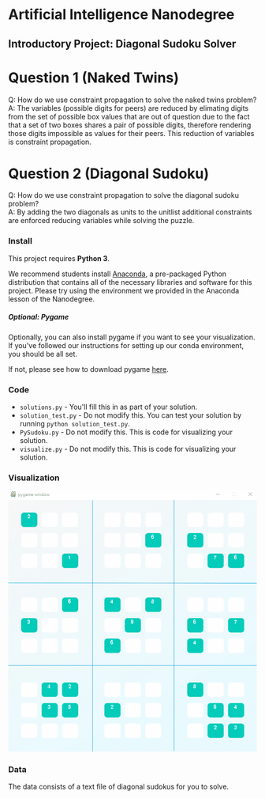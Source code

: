 # Artificial Intelligence Nanodegree
## Introductory Project: Diagonal Sudoku Solver

# Question 1 (Naked Twins)
Q: How do we use constraint propagation to solve the naked twins problem?  
A: The variables (possible digits for peers) are reduced by elimating digits from the set of possible box values that are out of question due to the fact that a set of two boxes shares a pair of possible digits, therefore rendering those digits impossible as values for their peers. This reduction of variables is constraint propagation. 

# Question 2 (Diagonal Sudoku)
Q: How do we use constraint propagation to solve the diagonal sudoku problem?  
A: By adding the two diagonals as units to the unitlist additional constraints are enforced reducing variables while solving the puzzle. 

### Install

This project requires **Python 3**.

We recommend students install [Anaconda](https://www.continuum.io/downloads), a pre-packaged Python distribution that contains all of the necessary libraries and software for this project. 
Please try using the environment we provided in the Anaconda lesson of the Nanodegree.

##### Optional: Pygame

Optionally, you can also install pygame if you want to see your visualization. If you've followed our instructions for setting up our conda environment, you should be all set.

If not, please see how to download pygame [here](http://www.pygame.org/download.shtml).

### Code

* `solutions.py` - You'll fill this in as part of your solution.
* `solution_test.py` - Do not modify this. You can test your solution by running `python solution_test.py`.
* `PySudoku.py` - Do not modify this. This is code for visualizing your solution.
* `visualize.py` - Do not modify this. This is code for visualizing your solution.

### Visualization

![Visualization](https://github.com/perdox/AIND-sudoku/raw/master/visualization.gif)

### Data

The data consists of a text file of diagonal sudokus for you to solve.